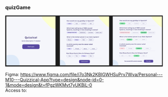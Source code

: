### quizGame

<p align="center" width="100%">
  <img src=preview.png>
</p>

Figma: https://www.figma.com/file/i7o3Nk2KBIGWHSuPrv7Wva/Personal---M10---Quizzical-App?type=design&node-id=0-1&mode=design&t=fPgzWKMvt7yUKBiL-0 \
Access to: 
